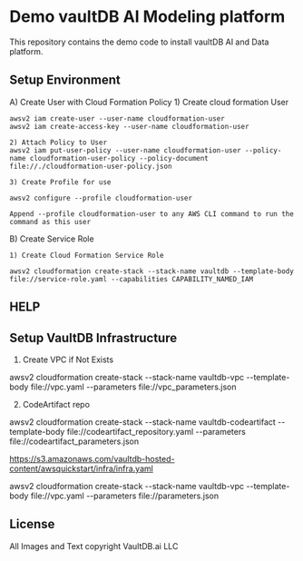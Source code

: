 # Demo vaultDB AI Modeling platform

This repository contains the demo code to install vaultDB AI and Data platform.

## Setup Environment

A) Create User with Cloud Formation Policy
    1) Create cloud formation User

    awsv2 iam create-user --user-name cloudformation-user
    awsv2 iam create-access-key --user-name cloudformation-user

    2) Attach Policy to User
    awsv2 iam put-user-policy --user-name cloudformation-user --policy-name cloudformation-user-policy --policy-document file://./cloudformation-user-policy.json

    3) Create Profile for use
    
    awsv2 configure --profile cloudformation-user

    Append --profile cloudformation-user to any AWS CLI command to run the command as this user

B) Create Service Role

    1) Create Cloud Formation Service Role

    awsv2 cloudformation create-stack --stack-name vaultdb --template-body file://service-role.yaml --capabilities CAPABILITY_NAMED_IAM
    

## HELP

## Setup VaultDB Infrastructure 

1) Create VPC if Not Exists

  awsv2 cloudformation create-stack --stack-name vaultdb-vpc --template-body file://vpc.yaml --parameters file://vpc_parameters.json

2) CodeArtifact repo

  awsv2 cloudformation create-stack --stack-name vaultdb-codeartifact --template-body file://codeartifact_repository.yaml --parameters file://codeartifact_parameters.json


https://s3.amazonaws.com/vaultdb-hosted-content/awsquickstart/infra/infra.yaml

awsv2 cloudformation create-stack --stack-name vaultdb-vpc --template-body file://vpc.yaml --parameters file://parameters.json


## License

All Images and Text copyright VaultDB.ai LLC
